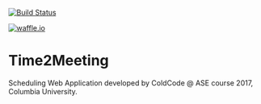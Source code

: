 [![Build Status](https://travis-ci.org/sxsx1xsxs/Time2Meeting.svg?branch=master)](https://travis-ci.org/sxsx1xsxs/Time2Meeting)

[![waffle.io](https://travis-ci.org/sxsx1xsxs/Time2Meeting.svg?branch=master)](https://waffle.io/sxsx1xsxs/Time2Meeting)

# Time2Meeting
Scheduling Web Application developed by ColdCode @ ASE course 2017, Columbia University.
